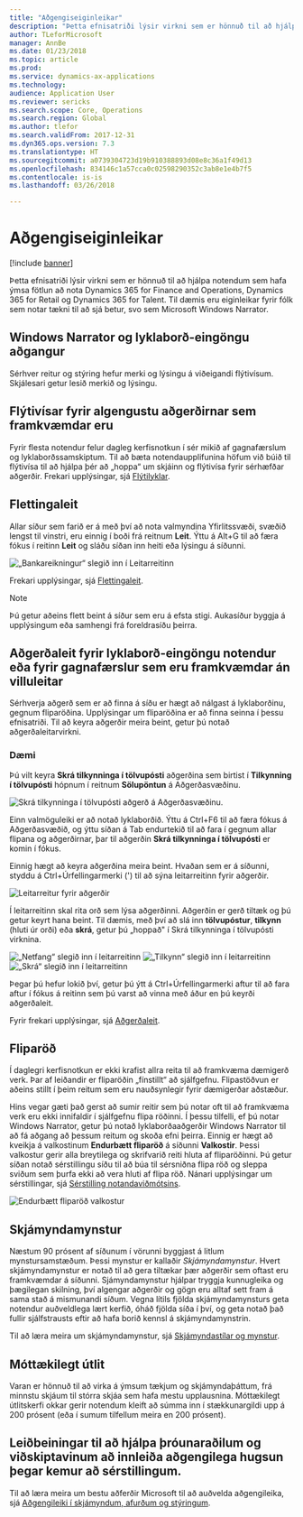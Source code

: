 ```yaml
---
title: "Aðgengiseiginleikar"
description: "Þetta efnisatriði lýsir virkni sem er hönnuð til að hjálpa notendum sem hafa ýmsa fötlun að nota Dynamics 365 for Finance and Operations, Dynamics 365 for Retail og Dynamics 365 for Talent."
author: TLeforMicrosoft
manager: AnnBe
ms.date: 01/23/2018
ms.topic: article
ms.prod: 
ms.service: dynamics-ax-applications
ms.technology: 
audience: Application User
ms.reviewer: sericks
ms.search.scope: Core, Operations
ms.search.region: Global
ms.author: tlefor
ms.search.validFrom: 2017-12-31
ms.dyn365.ops.version: 7.3
ms.translationtype: HT
ms.sourcegitcommit: a0739304723d19b910388893d08e8c36a1f49d13
ms.openlocfilehash: 834146c1a57cca0c02598290352c3ab8e1e4b7f5
ms.contentlocale: is-is
ms.lasthandoff: 03/26/2018

---
```


# <a name="accessibility-features"></a>Aðgengiseiginleikar

[!include [banner](../includes/banner.md)]

Þetta efnisatriði lýsir virkni sem er hönnuð til að hjálpa notendum sem hafa ýmsa fötlun að nota Dynamics 365 for Finance and Operations, Dynamics 365 for Retail og Dynamics 365 for Talent. Til dæmis eru eiginleikar fyrir fólk sem notar tækni til að sjá betur, svo sem Microsoft Windows Narrator.

## <a name="windows-narrator-and-keyboard-only-access"></a>Windows Narrator og lyklaborð-eingöngu aðgangur

Sérhver reitur og stýring hefur merki og lýsingu á viðeigandi flýtivísum. Skjálesari getur lesið merkið og lýsingu.

## <a name="shortcuts-for-the-most-frequently-performed-actions"></a>Flýtivísar fyrir algengustu aðgerðirnar sem framkvæmdar eru

Fyrir flesta notendur felur dagleg kerfisnotkun í sér mikið af gagnafærslum og lyklaborðssamskiptum. Til að bæta notendaupplifunina höfum við búið til flýtivísa til að hjálpa þér að „hoppa“ um skjáinn og flýtivísa fyrir sérhæfðar aðgerðir. Frekari upplýsingar, sjá [Flýtilyklar](shortcut-keys.md).

## <a name="navigation-search"></a>Flettingaleit

Allar síður sem farið er á með því að nota valmyndina Yfirlitssvæði, svæðið lengst til vinstri, eru einnig í boði frá reitnum **Leit**. Ýttu á Alt+G til að færa fókus í reitinn **Leit** og sláðu síðan inn heiti eða lýsingu á síðunni.

![„Bankareikningur“ slegið inn í Leitarreitinn](media/6d08b0be32808221023e2aa92d69fd70.png)

Frekari upplýsingar, sjá [Flettingaleit](navigation-search.md).

> [!NOTE]
> Þú getur aðeins flett beint á síður sem eru á efsta stigi. Aukasíður byggja á upplýsingum eða samhengi frá foreldrasíðu þeirra.

## <a name="action-search-for-keyboard-only-users-or-for-heads-down-data-entry"></a>Aðgerðaleit fyrir lyklaborð-eingöngu notendur eða fyrir gagnafærslur sem eru framkvæmdar án villuleitar

Sérhverja aðgerð sem er að finna á síðu er hægt að nálgast á lyklaborðinu, gegnum fliparöðina. Upplýsingar um fliparöðina er að finna seinna í þessu efnisatriði. Til að keyra aðgerðir meira beint, getur þú notað aðgerðaleitarvirkni.

### <a name="example"></a>Dæmi

Þú vilt keyra **Skrá tilkynninga í tölvupósti** aðgerðina sem birtist í **Tilkynning í tölvupósti** hópnum í reitnum **Sölupöntun** á Aðgerðasvæðinu.

![Skrá tilkynninga í tölvupósti aðgerð á Aðgerðasvæðinu.](media/f0d78399e7fafcd85ded1cd1e3d34f3c.jpg)

Einn valmöguleiki er að notað lyklaborðið. Ýttu á Ctrl+F6 til að færa fókus á Aðgerðasvæðið, og ýttu síðan á Tab endurtekið til að fara í gegnum allar flipana og aðgerðirnar, þar til aðgerðin **Skrá tilkynninga í tölvupósti** er komin í fókus.

Einnig hægt að keyra aðgerðina meira beint. Hvaðan sem er á síðunni, styddu á Ctrl+Úrfellingarmerki (') til að sýna leitarreitinn fyrir aðgerðir.

![Leitarreitur fyrir aðgerðir](media/80f7e8c5ac412fdf2c8a12f7728f135a.jpg)

Í leitarreitinn skal rita orð sem lýsa aðgerðinni. Aðgerðin er gerð tiltæk og þú getur keyrt hana beint. Til dæmis, með því að slá inn **tölvupóstur**, **tilkynn** (hluti úr orði) eða **skrá**, getur þú „hoppað" í Skrá tilkynninga í tölvupósti virknina.

![„Netfang“ slegið inn í leitarreitinn](media/image4.png) ![„Tilkynn“ slegið inn í leitarreitinn](media/image5.png) ![„Skrá“ slegið inn í leitarreitinn](media/image6.png)

Þegar þú hefur lokið því, getur þú ýtt á Ctrl+Úrfellingarmerki aftur til að fara aftur í fókus á reitinn sem þú varst að vinna með áður en þú keyrði aðgerðaleit.

Fyrir frekari upplýsingar, sjá [Aðgerðaleit](action-search.md).

## <a name="tab-sequence"></a>Fliparöð

Í daglegri kerfisnotkun er ekki krafist allra reita til að framkvæma dæmigerð verk. Þar af leiðandir er fliparöðin „fínstillt“ að sjálfgefnu. Flipastöðvun er aðeins stillt í þeim reitum sem eru nauðsynlegir fyrir dæmigerðar aðstæður.

Hins vegar gæti það gerst að sumir reitir sem þú notar oft til að framkvæma verk eru ekki innifaldir í sjálfgefnu flipa röðinni. Í þessu tilfelli, ef þú notar Windows Narrator, getur þú notað lyklaborðaaðgerðir Windows Narrator til að fá aðgang að þessum reitum og skoða efni þeirra. Einnig er hægt að kveikja á valkostinum **Endurbætt fliparöð** á síðunni **Valkostir**. Þessi valkostur gerir alla breytilega og skrifvarið reiti hluta af fliparöðinni. Þú getur síðan notað sérstillingu síðu til að búa til sérsniðna flipa röð og sleppa sviðum sem þurfa ekki að vera hluti af flipa röð. Nánari upplýsingar um sérstillingar, sjá [Sérstilling notandaviðmótsins](personalize-user-experience.md).

![Endurbætt fliparöð valkostur](media/8c0f12bbb3f26032997ef0ba95d89b6a.png)

## <a name="form-patterns"></a>Skjámyndamynstur

Næstum 90 prósent af síðunum í vörunni byggjast á litlum mynstursamstæðum. Þessi mynstur er kallaðir *Skjámyndamynstur*. Hvert skjámyndamynstur er notað til að gera tiltækar þær aðgerðir sem oftast eru framkvæmdar á síðunni. Sjámyndamynstur hjálpar tryggja kunnugleika og þægilegan skilning, því algengar aðgerðir og gögn eru alltaf sett fram á sama stað á mismunandi síðum. Vegna lítils fjölda skjámyndamynsturs geta notendur auðveldlega lært kerfið, óháð fjölda síða í því, og geta notað það fullir sjálfstrausts eftir að hafa borið kennsl á skjámyndamynstrin.

Til að læra meira um skjámyndamynstur, sjá [Skjámyndastílar og mynstur](../../dev-itpro/user-interface/form-styles-patterns.md).

## <a name="responsive-layout"></a>Móttækilegt útlit

Varan er hönnuð til að virka á ýmsum tækjum og skjámyndaþáttum, frá minnstu skjáum til stórra skjáa sem hafa mestu upplausnina. Móttækilegt útlitskerfi okkar gerir notendum kleift að súmma inn í stækkunargildi upp á 200 prósent (eða í sumum tilfellum meira en 200 prósent).

## <a name="guidance-to-help-developers-and-customers-incorporate-accessible-thinking-in-their-customizations"></a>Leiðbeiningar til að hjálpa þróunaraðilum og viðskiptavinum að innleiða aðgengilega hugsun þegar kemur að sérstillingum.

Til að læra meira um bestu aðferðir Microsoft til að auðvelda aðgengileika, sjá [Aðgengileiki í skjámyndum, afurðum og stýringum](../../dev-itpro/user-interface/enable-accessibility.md).

